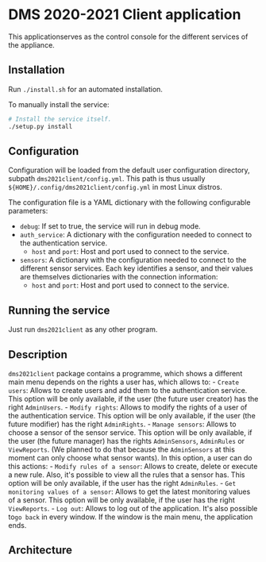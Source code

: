 # DMS 2020-2021 Client application

This applicationserves as the control console for the different services of the appliance.

## Installation

Run `./install.sh` for an automated installation.

To manually install the service:

```bash
# Install the service itself.
./setup.py install
```

## Configuration

Configuration will be loaded from the default user configuration directory, subpath `dms2021client/config.yml`. This path is thus usually `${HOME}/.config/dms2021client/config.yml` in most Linux distros.

The configuration file is a YAML dictionary with the following configurable parameters:

- `debug`: If set to true, the service will run in debug mode.
- `auth_service`: A dictionary with the configuration needed to connect to the authentication service.
  - `host` and `port`: Host and port used to connect to the service.
- `sensors`: A dictionary with the configuration needed to connect to the different sensor services. Each key identifies a sensor, and their values are themselves dictionaries with the connection information:
  - `host` and `port`: Host and port used to connect to the service.

## Running the service

Just run `dms2021client` as any other program.

## Description

`dms2021client` package contains a programme, which shows a different main menu depends on the rights a user has, which allows to:
    - `Create users`: Allows to create users and add them to the authentication service. This option will be only available, if the user (the future user creator) has the right `AdminUsers`.
    - `Modify rights`: Allows to modify the rights of a user of the authentication service. This option will be only available, if the user (the future modifier) has the right `AdminRights`.
    - `Manage sensors`: Allows to choose a sensor of the sensor service. This option will be only available, if the user (the future manager) has the rights `AdminSensors`, `AdminRules` or `ViewReports`. (We planned to do that because the `AdminSensors` at this moment can only choose what sensor wants). In this option, a user can do this actions:
        - `Modify rules of a sensor`: Allows to create, delete or execute a new rule. Also, it's possible to view all the rules that a sensor has. This option will be only available, if the user has the right `AdminRules`.
        - `Get monitoring values of a sensor`: Allows to get the latest monitoring values of a sensor. This option will be only available, if the user has the right `ViewReports`.
    - `Log out`: Allows to log out of the application.
It's also possible to`go back` in every window. If the window is the main menu, the application ends.

## Architecture




